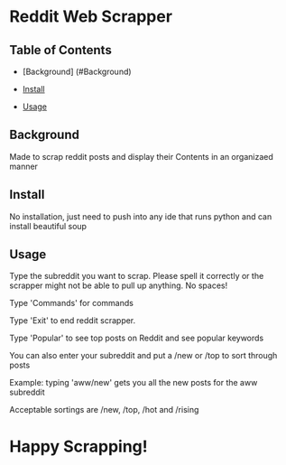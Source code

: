 # Reddit Web Scrapper


## Table of Contents

- [Background] (#Background)
- [Install](#install)

- [Usage](#usage)

## Background

Made to scrap reddit posts and display their Contents in an organizaed manner


## Install

No installation, just need to push into any ide that runs python and can install beautiful soup

## Usage

Type the subreddit you want to scrap. Please spell it correctly or the scrapper might not be able to pull up anything. No spaces!

Type 'Commands' for commands

Type 'Exit' to end reddit scrapper.

Type 'Popular' to see top posts on Reddit and see popular keywords

You can also enter your subreddit and put a /new or /top to sort through posts

Example: typing 'aww/new' gets you all the new posts for the aww subreddit

Acceptable sortings are /new, /top, /hot and /rising

# Happy Scrapping!